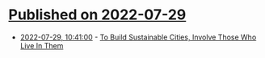 # [Published on 2022-07-29](index.md)

* [2022-07-29, 10:41:00](https://soylentnews.org/article.pl?sid=22/07/28/1555231&from=rss) - [To Build Sustainable Cities, Involve Those Who Live In Them](https://soylentnews.org/article.pl?sid=22/07/28/1555231&from=rss)
